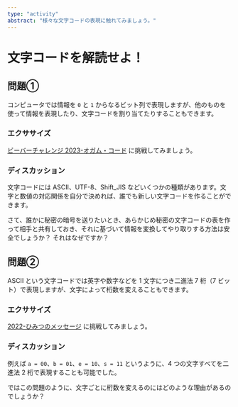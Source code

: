 ```yaml
---
type: "activity"
abstract: "様々な文字コードの表現に触れてみましょう。"
---
```


# 文字コードを解読せよ！

## 問題①

コンピュータでは情報を `0` と `1` からなるビット列で表現しますが、他のものを使って情報を表現したり、文字コードを割り当てたりすることもできます。

### エクササイズ

[ビーバーチャレンジ 2023-オガム・コード](https://bebras.eplang.jp/index.php?2023-%E3%82%AA%E3%82%AC%E3%83%A0%E3%83%BB%E3%82%B3%E3%83%BC%E3%83%89) に挑戦してみましょう。

### ディスカッション

文字コードには ASCII、UTF-8、Shift_JIS などいくつかの種類があります。文字と数値の対応関係を自分で決めれば、誰でも新しい文字コードを作ることができます。

さて、誰かに秘密の暗号を送りたいとき、あらかじめ秘密の文字コードの表を作って相手と共有しておき、それに基づいて情報を変換してやり取りする方法は安全でしょうか？ それはなぜですか？

## 問題②

ASCII という文字コードでは英字や数字などを 1 文字につき二進法 7 桁（7 ビット）で表現しますが、文字によって桁数を変えることもできます。

### エクササイズ

[2022-ひみつのメッセージ](https://bebras.eplang.jp/index.php?2022-) に挑戦してみましょう。

### ディスカッション

例えば `a = 00`、`b = 01`、`e = 10`、`s = 11` というように、4 つの文字すべてを二進法 2 桁で表現することも可能でした。

ではこの問題のように、文字ごとに桁数を変えるのにはどのような理由があるのでしょうか？
